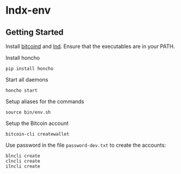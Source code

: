 # lndx-env

## Getting Started

Install [bitcoind](https://bitcoin.org/en/download) and [lnd](https://github.com/lightningnetwork/lnd). Ensure that the executables are in your PATH.

Install honcho

```shell
pip install honcho
```

Start all daemons

```shell
honcho start
```

Setup aliases for the commands

```shell
source bin/env.sh
```

Setup the Bitcoin account

```shell
bitcoin-cli createwallet
```

Use password in the file `password-dev.txt` to create the accounts:

```shell
blncli create
clncli create
ilncli create
```
